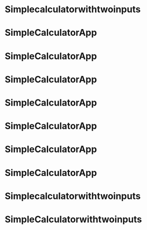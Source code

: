 # Simplecalculatorwithtwoinputs
# SimpleCalculatorApp
# SimpleCalculatorApp
# SimpleCalculatorApp
# SimpleCalculatorApp
# SimpleCalculatorApp
# SimpleCalculatorApp
# SimpleCalculatorApp
# Simplecalculatorwithtwoinputs
# SimpleCalculatorwithtwoinputs
